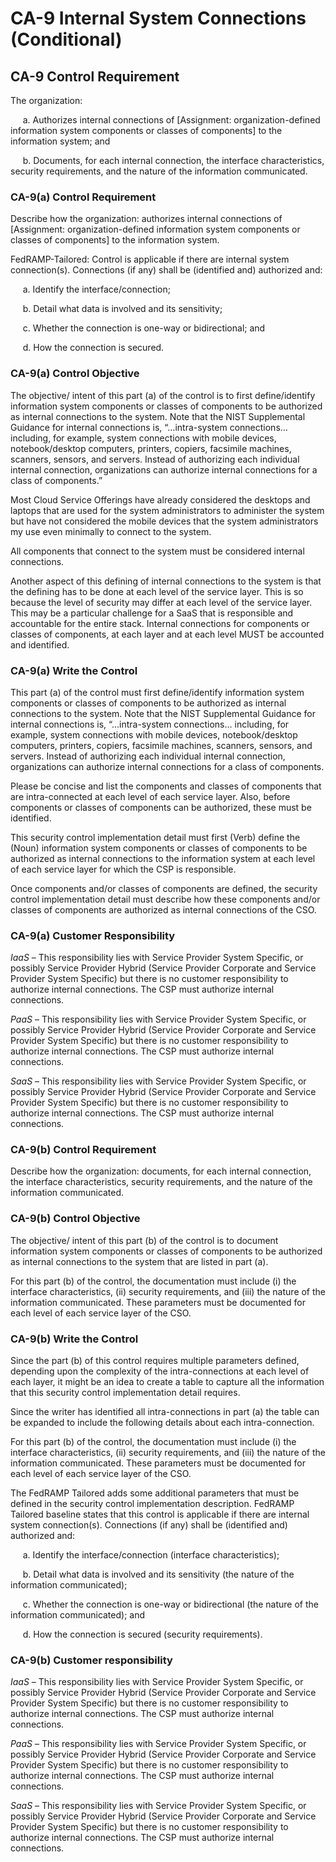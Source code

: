 # CA-9 Internal System Connections (Conditional)
## CA-9 Control Requirement
The organization:

&nbsp;&nbsp;&nbsp;&nbsp;&nbsp;a.	Authorizes internal connections of [Assignment: organization-defined information system components or classes of components] to the information system; and

&nbsp;&nbsp;&nbsp;&nbsp;&nbsp;b.	Documents, for each internal connection, the interface characteristics, security requirements, and the nature of the information communicated.
### CA-9(a) Control Requirement
Describe how the organization: authorizes internal connections of [Assignment: organization-defined information system components or classes of components] to the information system.

FedRAMP-Tailored: Control is applicable if there are internal system connection(s). Connections (if any) shall be (identified and) authorized and:

&nbsp;&nbsp;&nbsp;&nbsp;&nbsp;a.	Identify the interface/connection;

&nbsp;&nbsp;&nbsp;&nbsp;&nbsp;b.	Detail what data is involved and its sensitivity;

&nbsp;&nbsp;&nbsp;&nbsp;&nbsp;c.	Whether the connection is one-way or bidirectional; and

&nbsp;&nbsp;&nbsp;&nbsp;&nbsp;d.	How the connection is secured.
### CA-9(a) Control Objective
The objective/ intent of this part (a) of the control is to first define/identify information system components or classes of components to be authorized as internal connections to the system. Note that the NIST Supplemental Guidance for internal connections is, “…intra-system connections… including, for example, system connections with mobile devices, notebook/desktop computers, printers, copiers, facsimile machines, scanners, sensors, and servers. Instead of authorizing each individual internal connection, organizations can authorize internal connections for a class of components.”

Most Cloud Service Offerings have already considered the desktops and laptops that are used for the system administrators to administer the system but have not considered the mobile devices that the system administrators my use even minimally to connect to the system.

All components that connect to the system must be considered internal connections.

Another aspect of this defining of internal connections to the system is that the defining has to be done at each level of the service layer. This is so because the level of security may differ at each level of the service layer. This may be a particular challenge for a SaaS that is responsible and accountable for the entire stack. Internal connections for components or classes of components, at each layer and at each level MUST be accounted and identified.
### CA-9(a) Write the Control
This part (a) of the control must first define/identify information system components or classes of components to be authorized as internal connections to the system. Note that the NIST Supplemental Guidance for internal connections is, “…intra-system connections… including, for example, system connections with mobile devices, notebook/desktop computers, printers, copiers, facsimile machines, scanners, sensors, and servers. Instead of authorizing each individual internal connection, organizations can authorize internal connections for a class of components.

Please be concise and list the components and classes of components that are intra-connected at each level of each service layer. Also, before components or classes of components can be authorized, these must be identified.

This security control implementation detail must first (Verb) define the (Noun) information system components or classes of components to be authorized as internal connections to the information system at each level of each service layer for which the CSP is responsible.

Once components and/or classes of components are defined, the security control implementation detail must describe how these components and/or classes of components are authorized as internal connections of the CSO.
### CA-9(a) Customer Responsibility
*IaaS* – This responsibility lies with Service Provider System Specific, or possibly Service Provider Hybrid (Service Provider Corporate and Service Provider System Specific) but there is no customer responsibility to authorize internal connections. The CSP must authorize internal connections.

*PaaS* – This responsibility lies with Service Provider System Specific, or possibly Service Provider Hybrid (Service Provider Corporate and Service Provider System Specific) but there is no customer responsibility to authorize internal connections. The CSP must authorize internal connections.

*SaaS* – This responsibility lies with Service Provider System Specific, or possibly Service Provider Hybrid (Service Provider Corporate and Service Provider System Specific) but there is no customer responsibility to authorize internal connections. The CSP must authorize internal connections.
### CA-9(b) Control Requirement
Describe how the organization: documents, for each internal connection, the interface characteristics, security requirements, and the nature of the information communicated.
### CA-9(b) Control Objective
The objective/ intent of this part (b) of the control is to document information system components or classes of components to be authorized as internal connections to the system that are listed in part (a).

For this part (b) of the control, the documentation must include (i) the interface characteristics, (ii) security requirements, and (iii) the nature of the information communicated. These parameters must be documented for each level of each service layer of the CSO.
### CA-9(b) Write the Control
Since the part (b) of this control requires multiple parameters defined, depending upon the complexity of the intra-connections at each level of each layer, it might be an idea to create a table to capture all the information that this security control implementation detail requires.

Since the writer has identified all intra-connections in part (a) the table can be expanded to include the following details about each intra-connection.

For this part (b) of the control, the documentation must include (i) the interface characteristics, (ii) security requirements, and (iii) the nature of the information communicated. These parameters must be documented for each level of each service layer of the CSO.

The FedRAMP Tailored adds some additional parameters that must be defined in the security control implementation description. FedRAMP Tailored baseline states that this control is applicable if there are internal system connection(s). Connections (if any) shall be (identified and) authorized and:

&nbsp;&nbsp;&nbsp;&nbsp;&nbsp;a.	Identify the interface/connection (interface characteristics);

&nbsp;&nbsp;&nbsp;&nbsp;&nbsp;b.	Detail what data is involved and its sensitivity (the nature of the information communicated);

&nbsp;&nbsp;&nbsp;&nbsp;&nbsp;c.	Whether the connection is one-way or bidirectional (the nature of the information communicated); and

&nbsp;&nbsp;&nbsp;&nbsp;&nbsp;d.	How the connection is secured (security requirements).
### CA-9(b) Customer responsibility
*IaaS* – This responsibility lies with Service Provider System Specific, or possibly Service Provider Hybrid (Service Provider Corporate and Service Provider System Specific) but there is no customer responsibility to authorize internal connections. The CSP must authorize internal connections.

*PaaS* – This responsibility lies with Service Provider System Specific, or possibly Service Provider Hybrid (Service Provider Corporate and Service Provider System Specific) but there is no customer responsibility to authorize internal connections. The CSP must authorize internal connections.

*SaaS* – This responsibility lies with Service Provider System Specific, or possibly Service Provider Hybrid (Service Provider Corporate and Service Provider System Specific) but there is no customer responsibility to authorize internal connections. The CSP must authorize internal connections.
